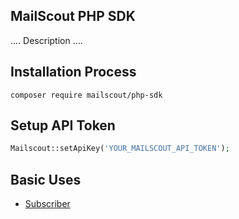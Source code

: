 ## MailScout PHP SDK

.... Description ....

## Installation Process

```
composer require mailscout/php-sdk
```

## Setup API Token

```php
Mailscout::setApiKey('YOUR_MAILSCOUT_API_TOKEN');
```

## Basic Uses

- [Subscriber](https://github.com/mailscout/php-sdk/master/docs/subscriber.md)